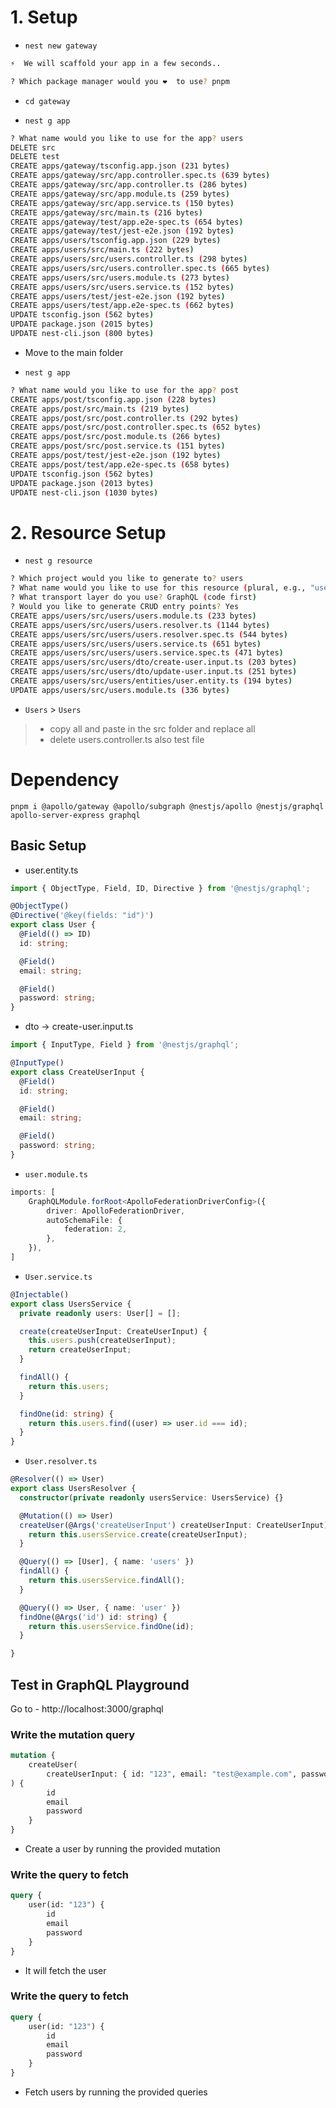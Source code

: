 # 1. Setup
- `nest new gateway`
```bash
⚡  We will scaffold your app in a few seconds..

? Which package manager would you ❤️  to use? pnpm
```
-  `cd gateway`


- `nest g app`
```bash
? What name would you like to use for the app? users
DELETE src
DELETE test
CREATE apps/gateway/tsconfig.app.json (231 bytes)
CREATE apps/gateway/src/app.controller.spec.ts (639 bytes)
CREATE apps/gateway/src/app.controller.ts (286 bytes)
CREATE apps/gateway/src/app.module.ts (259 bytes)
CREATE apps/gateway/src/app.service.ts (150 bytes)
CREATE apps/gateway/src/main.ts (216 bytes)
CREATE apps/gateway/test/app.e2e-spec.ts (654 bytes)
CREATE apps/gateway/test/jest-e2e.json (192 bytes)
CREATE apps/users/tsconfig.app.json (229 bytes)
CREATE apps/users/src/main.ts (222 bytes)
CREATE apps/users/src/users.controller.ts (298 bytes)
CREATE apps/users/src/users.controller.spec.ts (665 bytes)
CREATE apps/users/src/users.module.ts (273 bytes)
CREATE apps/users/src/users.service.ts (152 bytes)
CREATE apps/users/test/jest-e2e.json (192 bytes)
CREATE apps/users/test/app.e2e-spec.ts (662 bytes)
UPDATE tsconfig.json (562 bytes)
UPDATE package.json (2015 bytes)
UPDATE nest-cli.json (800 bytes)
```
- Move to the main folder

- `nest g app`
```bash
? What name would you like to use for the app? post
CREATE apps/post/tsconfig.app.json (228 bytes)
CREATE apps/post/src/main.ts (219 bytes)
CREATE apps/post/src/post.controller.ts (292 bytes)
CREATE apps/post/src/post.controller.spec.ts (652 bytes)
CREATE apps/post/src/post.module.ts (266 bytes)
CREATE apps/post/src/post.service.ts (151 bytes)
CREATE apps/post/test/jest-e2e.json (192 bytes)
CREATE apps/post/test/app.e2e-spec.ts (658 bytes)
UPDATE tsconfig.json (562 bytes)
UPDATE package.json (2013 bytes)
UPDATE nest-cli.json (1030 bytes)
```
# 2. Resource Setup


- `nest g resource`

```bash
? Which project would you like to generate to? users
? What name would you like to use for this resource (plural, e.g., "users")? users
? What transport layer do you use? GraphQL (code first)
? Would you like to generate CRUD entry points? Yes
CREATE apps/users/src/users/users.module.ts (233 bytes)
CREATE apps/users/src/users/users.resolver.ts (1144 bytes)
CREATE apps/users/src/users/users.resolver.spec.ts (544 bytes)
CREATE apps/users/src/users/users.service.ts (651 bytes)
CREATE apps/users/src/users/users.service.spec.ts (471 bytes)
CREATE apps/users/src/users/dto/create-user.input.ts (203 bytes)
CREATE apps/users/src/users/dto/update-user.input.ts (251 bytes)
CREATE apps/users/src/users/entities/user.entity.ts (194 bytes)
UPDATE apps/users/src/users.module.ts (336 bytes)
```

- `Users` > `Users`
> - copy all and paste in the src folder and replace all
> - delete users.controller.ts also test file


# Dependency

`pnpm i @apollo/gateway @apollo/subgraph @nestjs/apollo @nestjs/graphql apollo-server-express graphql`



## Basic Setup

- user.entity.ts
```ts
import { ObjectType, Field, ID, Directive } from '@nestjs/graphql';

@ObjectType()
@Directive('@key(fields: "id")')
export class User {
  @Field(() => ID)
  id: string;

  @Field()
  email: string;

  @Field()
  password: string;
}
```

- dto -> create-user.input.ts
```ts
import { InputType, Field } from '@nestjs/graphql';

@InputType()
export class CreateUserInput {
  @Field()
  id: string;

  @Field()
  email: string;

  @Field()
  password: string;
}
```


- `user.module.ts`
```ts
imports: [
    GraphQLModule.forRoot<ApolloFederationDriverConfig>({
        driver: ApolloFederationDriver,
        autoSchemaFile: {
            federation: 2,
        },
    }),
]
```


- `User.service.ts`
```ts
@Injectable()
export class UsersService {
  private readonly users: User[] = [];

  create(createUserInput: CreateUserInput) {
    this.users.push(createUserInput);
    return createUserInput;
  }

  findAll() {
    return this.users;
  }

  findOne(id: string) {
    return this.users.find((user) => user.id === id);
  }
}
```
- `User.resolver.ts`
```ts
@Resolver(() => User)
export class UsersResolver {
  constructor(private readonly usersService: UsersService) {}

  @Mutation(() => User)
  createUser(@Args('createUserInput') createUserInput: CreateUserInput) {
    return this.usersService.create(createUserInput);
  }

  @Query(() => [User], { name: 'users' })
  findAll() {
    return this.usersService.findAll();
  }

  @Query(() => User, { name: 'user' })
  findOne(@Args('id') id: string) {
    return this.usersService.findOne(id);
  }

}
```
## Test in GraphQL Playground

Go to - http://localhost:3000/graphql

### Write the mutation query

```graphql
mutation {
    createUser(
        createUserInput: { id: "123", email: "test@example.com", password: "test" }
) {
        id
        email
        password
    }
}
```
- Create a user by running the provided mutation

### Write the query to fetch

```graphql
query {
    user(id: "123") {
        id
        email
        password
    }
}

```
- It will fetch the user
### Write the query to fetch

```graphql
query {
    user(id: "123") {
        id
        email
        password
    }
}

```
- Fetch users by running the provided queries